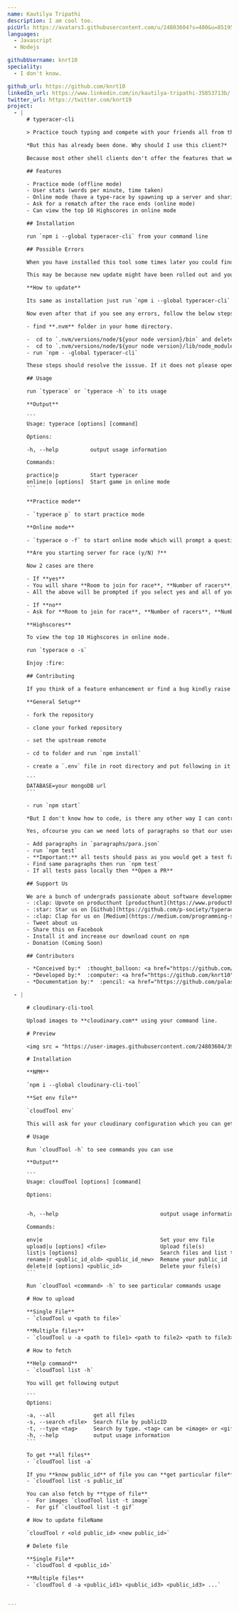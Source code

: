 ```yaml
---
name: Kautilya Tripathi
description: I am cool too.
picUrl: https://avatars3.githubusercontent.com/u/24803604?s=400&u=85195bfa8caeb798bedd19d060c91160f0c7c840&v=4
languages:
  - Javascript
  - Nodejs

githubUsername: knrt10
speciality:
  - I don't know.

github_url: https://github.com/knrt10
linkedIn_url: https://www.linkedin.com/in/kautilya-tripathi-35853713b/
twitter_url: https://twitter.com/knrt19
project:
  - |
      # typeracer-cli

      > Practice touch typing and compete with your friends all from the comfort of your shell and become a typing ninja :boom:.

      *But this has already been done. Why should I use this client?*

      Because most other shell clients don't offer the features that we do

      ## Features

      - Practice mode (offline mode)
      - User stats (words per minute, time taken)
      - Online mode (have a type-race by spawning up a server and sharing it with your friends)
      - Ask for a rematch after the race ends (online mode)
      - Can view the top 10 Highscores in online mode

      ## Installation

      run `npm i --global typeracer-cli` from your command line

      ## Possible Errors

      When you have installed this tool some times later you could find some error when you start **typerace**.

      This may be because new update might have been rolled out and you have to update to latest version.

      **How to update**

      Its same as installation just run `npm i --global typeracer-cli` from your command line

      Now even after that if you see any errors, follow the below steps

      - find **.nvm** folder in your home directory.

      -  cd to `.nvm/versions/node/${your node version}/bin` and delete **typerace file**
      -  cd to `.nvm/versions/node/${your node version}/lib/node_modules` and delete **typeracer-cli folder**
      - run `npm - -global typeracer-cli`

      These steps should resolve the isssue. If it does not please open an isssue.

      ## Usage

      run `typerace` or `typerace -h` to its usage

      **Output**

      ```
      Usage: typerace [options] [command]

      Options:

      -h, --help          output usage information

      Commands:

      practice|p          Start typeracer
      online|o [options]  Start game in online mode
      ```

      **Practice mode**

      - `typerace p` to start practice mode

      **Online mode**

      - `typerace o -f` to start online mode which will prompt a question

      **Are you starting server for race (y/N) ?**

      Now 2 cases are there

      - If **yes**
      - You will share **Room to join for race**, **Number of racers**, **Number(sort of password)**
      - All the above will be prompted if you select yes and all of your friends should fill them out same.

      - If **no**  
      - Ask for **Room to join for race**, **Number of racers**, **Number(sort of password)** from your friend who created a private room to race.

      **Highscores**

      To view the top 10 Highscores in online mode.

      run `typerace o -s`

      Enjoy :fire:

      ## Contributing

      If you think of a feature enhancement or find a bug kindly raise an issue. We also welcome you to work on your issues by just commenting down on them with *"I would like to work on this"*. All contributions are appreciated.

      **General Setup**

      - fork the repository

      - clone your forked repository

      - set the upstream remote

      - cd to folder and run `npm install`

      - create a `.env` file in root directory and put following in it

      ```
      DATABASE=your mongoDB url
      ```

      - run `npm start`

      *But I don't know how to code, is there any other way I can contribute?*

      Yes, ofcourse you can we need lots of paragraphs so that our users don't get bored by typing out the same text over and over  again. To add a paragraph follow these steps:

      - Add paragraphs in `paragraphs/para.json`
      - run `npm test`
      - **Important:** all tests should pass as you would get a test failure for duplicate paragraphs.
      - Find same paragraphs then run `npm test`
      - If all tests pass locally then **Open a PR**

      ## Support Us

      We are a bunch of undergrads passionate about software development looking to make cool stuff. A little motivation and support helps us a lot. If you like this nifty hack you can support us by doing any (or all :wink: ) of the following:
      - :clap: Upvote on producthunt [producthunt](https://www.producthunt.com/posts/typeracer-cli)
      - :star: Star us on [Github](https://github.com/p-society/typeracer-cli) and make us trend so that other people can know about our project.
      - :clap: Clap for us on [Medium](https://medium.com/programming-society-gazette/shellracer-bbce3efbe888)
      - Tweet about us
      - Share this on Facebook
      - Install it and increase our download count on npm
      - Donation (Coming Soon)

      ## Contributors

      - *Conceived by:*  :thought_balloon: <a href="https://github.com/shibasisp">Shibasis Patel</a>
      - *Developed by:*  :computer: <a href="https://github.com/knrt10">Kautilya Tripathi</a>
      - *Documentation by:*  :pencil: <a href="https://github.com/palash25">Palash Nigam</a> & <a href="https://github.com/IamRaviTejaG">Ravi Teja Gannavarapu</a>

  - |

      # cloudinary-cli-tool

      Upload images to **cloudinary.com** using your command line.

      # Preview

      <img src = "https://user-images.githubusercontent.com/24803604/39407712-f0c2cbcc-4be7-11e8-93ee-9c417d62bf5a.gif"/>

      # Installation

      **NPM**

      `npm i --global cloudinary-cli-tool`

      **Set env file**

      `cloudTool env`

      This will ask for your cloudinary configuration which you can get from [cloudinary console](https://cloudinary.com/console/)

      # Usage

      Run `cloudTool -h` to see commands you can use

      **Output**

      ```
      Usage: cloudTool [options] [command]

      Options:


      -h, --help                                output usage information

      Commands:

      env|e                                     Set your env file
      upload|u [options] <file>                 Upload file(s)
      list|s [options]                          Search files and list them
      rename|r <public_id_old> <public_id_new>  Remane your public_id
      delete|d [options] <public_id>            Delete your file(s)
      ```    

      Run `cloudTool <command> -h` to see particular commands usage

      # How to upload

      **Single File**
      - `cloudTool u <path to file>`

      **Multiple files**
      - `cloudTool u -a <path to file1> <path to file2> <path to file3> ...`

      # How to fetch

      **Help command**
      - `cloudTool list -h`

      You will get following output

      ```
      Options:

      -a, --all            get all files
      -s, --search <file>  Search file by publicID
      -t, --type <tag>     Search by type. <tag> can be <image> or <gif>
      -h, --help           output usage information
      ```

      To get **all files**
      - `cloudTool list -a`

      If you **know public_id** of file you can **get particular file**
      - `cloudTool list -s public_id`

      You can also fetch by **type of file**
      -  For images `cloudTool list -t image`
      -  For gif `cloudTool list -t gif`

      # How to update fileName

      `cloudTool r <old public_id> <new public_id>`  

      # Delete file

      **Single File**
      - `cloudTool d <public_id>`

      **Multiple files**
      - `cloudTool d -a <public_id1> <public_id3> <public_id3> ...`


---
```

